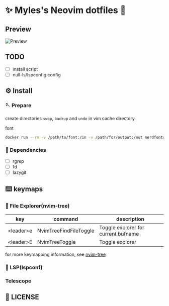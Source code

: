 # ✨ Myles's Neovim dotfiles 🎉

## Preview

![Preview](https://raw.githubusercontent.com/myles-neovim/dotfiles/master/screenshot.png)

## TODO

- [ ] install script
- [ ] null-ls/lspconfig config

## ⚙️ Install

### 🪡 Prepare

create directories `swap`, `backup` and `undo` in vim cache directory.

font

```bash
docker run --rm -v /path/to/font:/in -v /path/for/output:/out nerdfonts/patcher --careful --complete --progressbars
```

### 🔗 Dependencies

- [ ] rgrep
- [ ] fd
- [ ] lazygit

## ⌨️  keymaps

### 📁 File Explorer(nvim-tree)

| key         | command                | description                         |
|-------------|------------------------|-------------------------------------|
| \<leader\>e | NvimTreeFindFileToggle | Toggle explorer for current bufname |
| \<leader\>E | NvimTreeToggle         | Toggle explorer                     |

for more keymapping information, see [nvim-tree](https://github.com/kyazdani42/nvim-tree.lua#defaults)

### 🚀 LSP(lspconf)

### Telescope

## 🔑 LICENSE
